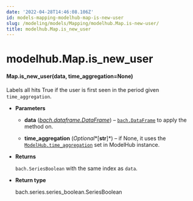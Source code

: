 ```yaml
---
date: '2022-04-28T14:46:08.106Z'
id: models-mapping-modelhub-map-is-new-user
slug: /modeling/models/Mapping/modelhub.Map.is-new-user/
title: modelhub.Map.is_new_user
---
```


# modelhub.Map.is_new_user


#### Map.is_new_user(data, time_aggregation=None)
Labels all hits True if the user is first seen in the period given `time_aggregation`.


* **Parameters**

    
    * **data** ([*bach.dataframe.DataFrame*](../../bach/api-reference/DataFrame/bach.DataFrame/#bach.DataFrame)) – [`bach.DataFrame`](../../bach/api-reference/DataFrame/bach.DataFrame/#bach.DataFrame) to apply the method on.


    * **time_aggregation** (*Optional**[**str**]*) – if None, it uses the [`ModelHub.time_aggregation`](../../modelhub-api-reference/ModelHub/modelhub.ModelHub.time-aggregation/#modelhub.ModelHub.time-aggregation) set in ModelHub
    instance.



* **Returns**

    `bach.SeriesBoolean` with the same index as `data`.



* **Return type**

    bach.series.series_boolean.SeriesBoolean


<!-- !! processed by numpydoc !! -->
